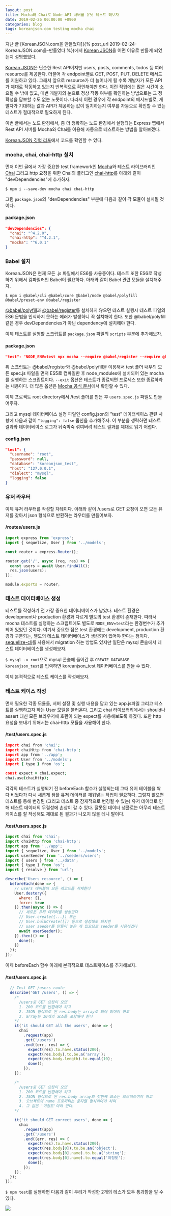 ```yaml
---
layout: post
title: Mocha와 Chai로 Node API 서버를 유닛 테스트 해보자
date: 2019-02-26 00:00:00 +0900
categories: blog
tags: koreanjson.com testing mocha chai
---
```


지난 글 [KoreanJSON.com을 만들었다]({% post_url  2019-02-24-KoreanJSON.com을-만들었다 %})에서 [Korean JSON](https://koreanjson.com)을 어떤 이유로 만들게 되었는지 설명했었다. 

[Korean JSON](https://koreanjson.com)은 단순한 Rest API이지만 users, posts, comments, todos 등 여러 resource를 제공한다. 더불어 각 endpoint별로 GET, POST, PUT, DELETE 메서드를 지원하고 있다. 그래서 앞으로 resource가 더 늘어나게 될 수록 개발자가 모든 API가 제대로 작동하고 있는지 반복적으로 확인해야만 한다. 이런 작업에는 많은 시간이 소요될 수 밖에 없고, 매번 개발자의 눈으로 정상 작동 여부를 확인하는 방법으로는 그 정확성을 담보할 수도 없는 노릇이다. 따라서 이런 경우에 각 endpoint의 메서드별로, 개발자가 기대하는 값과 API가 제공하는 값이 일치하는지 여부를 자동으로 확인할 수 있는 테스트가 절대적으로 필요하게 된다. 


이번 글에서는 노드 환경에서, 좀 더 정확히는 노드 환경에서 실행되는 Express 앱에서 Rest API 서버를 Mocha와 Chai를 이용해 자동으로 테스트하는 방법을 알아보겠다.

[KoreanJSON 깃헙 리포](https://github.com/jd1386/korean-json)에서 코드를 확인할 수 있다.


### mocha, chai, chai-http 설치
먼저 이번 글에서 가장 중요한 test framework인 [Mocha](https://www.npmjs.com/package/mocha)와 테스트 라이브러리인 [Chai](https://www.npmjs.com/package/chai) 그리고 http 요청을 위한 Chai의 플러그인 [chai-http](https://www.chaijs.com/plugins/chai-http/)를 아래와 같이 "devDependencies"에 추가하자.
```shell
$ npm i --save-dev mocha chai chai-http
```

그럼 `package.json`의 "devDependencies" 부분에 다음과 같이 각 모듈이 설치될 것이다.
#### package.json
```json
"devDependencies": {
  "chai": "^4.2.0",
  "chai-http": "^4.2.1",
  "mocha": "^6.0.1"
}
```

### Babel 설치
KoreanJSON은 현재 모든 .js 파일에서 ES6를 사용중이다. 테스트 또한 ES6로 작성하기 위해서 컴파일러인 Babel이 필요하다. 아래와 같이 Babel 관련 모듈을 설치해주자.

```shell
$ npm i @babel/cli @babel/core @babel/node @babel/polyfill @babel/preset-env @babel/register
```

[@babel/polyfill](https://babeljs.io/docs/en/babel-polyfill)과 [@babel/register](https://babeljs.io/docs/en/babel-register)를 설치하지 않으면 테스트 실행시 테스트 파일의 ES6 문법을 인식하지 못하는 에러가 발생하니 꼭 설치해야 한다. 또한 @babel/polyfill 같은 경우 devDependencies가 아닌 dependency에 설치해야 한다.

이제 테스트를 실행할 스크립트를 `package.json` 파일의 `scripts` 부분에 추가해보자.
#### package.json
```json
"test": "NODE_ENV=test npx mocha --require @babel/register --require @babel/polyfill --exit ./test/**.spec.js"
```

위 스크립트는 @babel/register와 @babel/polyfill을 이용해서 test 폴더 내부의 모든 spec.js 파일을 먼저 ES5로 컴파일한 후 node_modules에 설치되어 있는 mocha를 실행하는 스크립트이다. `--exit` 옵션은 테스트가 종료되면 프로세스 또한 종료하라는 내용이다. 더 많은 옵션은 [Mocha 공식 문서](https://mochajs.org/#command-line-usage)에서 확인할 수 있다.

이제 프로젝트 root directory에서 /test 폴더를 만든 후 `users.spec.js` 파일도 만들어주자. 

그리고 mysql 데이터베이스 설정 파일인 config.json의 "test" 데이터베이스 관련 사항에 다음과 같이 `"logging": false` 옵션을 추가해주자. 이 부분을 생략하면 테스트 결과와 데이터베이스 로그가 뒤죽박죽 섞여버려 테스트 결과를 제대로 읽기 어렵다.

#### config.json
```json
"test": {
  "username": "root",
  "password": null,
  "database": "koreanjson_test",
  "host": "127.0.0.1",
  "dialect": "mysql",
  "logging": false
}
```

### 유저 라우터

이제 유저 라우터를 작성할 차례이다. 아래와 같이 /users로 GET 요청이 오면 모든 유저를 찾아서 json 형식으로 반환하는 라우터를 만들어보자.

#### /routes/users.js
```js
import express from 'express';
import { sequelize, User } from '../models';

const router = express.Router();

router.get('/', async (req, res) => {
  const users = await User.findAll();
  res.json(users);
});

module.exports = router;
```

### 테스트 데이터베이스 생성
테스트를 작성하기 전 가장 중요한 데이터베이스가 남았다. 테스트 환경은 development나 production 환경과 다르게 별도의 test 환경이 존재한다. 따라서 mocha 테스트를 실행하는 스크립트에도 별도로 `NODE_ENV=test`라는 환경변수가 추가되어 있었던 것이다. 여기서 중요한 점은 test 환경에는 development, production 환경과 구분되는, 별도의 테스트 데이터베이스가 생성되어 있어야 한다는 점이다. [sequelize-cli](http://docs.sequelizejs.com/manual/tutorial/migrations.html)를 사용해서 migration 하는 방법도 있지만 일단은 mysql 콘솔에서 테스트 데이터베이스를 생성해보자.

`$ mysql -u root`으로 mysql 콘솔에 들어간 후 
`CREATE DATABASE koreanjson_test`를 입력하면 koreanjson_test 데이터베이스를 만들 수 있다.

이제 본격적으로 테스트 케이스를 작성해보자.

### 테스트 케이스 작성
먼저 필요한 각종 모듈들, 서버 설정 및 실행 내용을 담고 있는 app.js파일 그리고 테스트를 실행하고자 하는 User 모델을 불러온다. 그리고 chai 라이브러리에서는 should나 assert 대신 모든 브라우저에 호환이 되는 expect를 사용해보도록 하겠다. 또한 http 요청을 보내기 위해서는 chai-http 모듈을 사용해야 한다.

#### /test/users.spec.js
```coffee
import chai from 'chai';
import chaiHttp from 'chai-http';
import app from '../app';
import User from '../models';
import { type } from 'os';

const expect = chai.expect;
chai.use(chaiHttp);
```


각각의 테스트가 실행되기 전 beforeEach 함수가 실행되는데 그때 유저 테이블을 싹 다 비웠다가 다시 새롭게 샘플 유저 데이터를 채워넣는 작업이 필요하다. 그렇지 않으면 테스트를 통해 변경된 (그리고 테스트 중 잠재적으로 변경될 수 있는) 유저 데이터로 인해 테스트 데이터의 무결성에 손상이 갈 수 있다. 잘못된 데이터 샘플로는 아무리 테스트 케이스를 잘 작성해도 제대로 된 결과가 나오지 않을 테니 말이다.

#### /test/users.spec.js
```js
import chai from 'chai';
import chaiHttp from 'chai-http';
import app from '../app';
import { sequelize, User } from '../models';
import userSeeder from '../seeders/users';
import { users } from '../data';
import { type } from 'os';
import { resolve } from 'url';

describe('Users resource', () => {
  beforeEach(done => {
    // users 테이블의 모든 레코드를 삭제한다
    User.destory({
      where: {},
      force: true
    }).then(async () => {
      // 새로운 유저 데이터를 생성한다
      // User.create({...}) 또는
      // User.bulkCreate([]) 등으로 생성해도 되지만 
      // user seeder를 만들어 놓은 게 있으므로 seeder를 사용하겠다
      await userSeeder();
    }).then(() => {
      done();
    })
  });
});
```

이제 beforeEach 함수 아래에 본격적으로 테스트케이스를 추가해보자.

#### /test/users.spec.js
```js
  // Test GET /users route
  describe('GET /users', () => {
    /* 
      /users로 GET 요청이 오면 
      1. 200 코드를 반환해야 하고
      2. JSON 형식으로 된 res.body는 array로 되어 있어야 하고
      3. array는 10개의 요소를 포함해야 한다
    */
    it('it should GET all the users', done => {
      chai
        .request(app)
        .get('/users')
        .end((err, res) => {
          expect(res).to.have.status(200);
          expect(res.body).to.be.a('array');
          expect(res.body.length).to.equal(10);
          done();
        });
    });

    /* 
      /users로 GET 요청이 오면 
      1. 200 코드를 반환해야 하고
      2. JSON 형식으로 된 res.body array의 첫번째 요소는 오브젝트여야 하고
      3. 오브젝트의 name 프로퍼티는 문자열 형식이어야 하며
      4. 그 값은 '이정도'여야 한다.
    */

    it('it should GET correct users', done => {
      chai
        .request(app)
        .get('/users')
        .end((err, res) => {
          expect(res).to.have.status(200);
          expect(res.body[0]).to.be.an('object');
          expect(res.body[0].name).to.be.a('string');
          expect(res.body[0].name).to.equal('이정도');
          done();
        });
    });
  });
});
```

`$ npm test`를 실행하면 다음과 같이 우리가 작성한 2개의 테스가 모두 통과함을 알 수 있다.

<img src="/assets/img/2019-02-26.png">